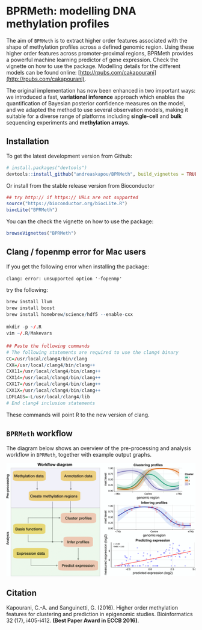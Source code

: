 # BPRMeth: modelling DNA methylation profiles

The aim of `BPRMeth` is to extract higher order features associated with the shape of methylation profiles across a defined genomic region. Using these higher order features across promoter-proximal regions, BPRMeth provides a powerful machine learning predictor of gene expression. Check the vignette on how to use the package. Modelling details for the different models can be found online: [http://rpubs.com/cakapourani](http://rpubs.com/cakapourani).

The original implementation has now been enhanced in two important ways: we introduced a fast, __variational inference__ approach which enables the quantification of Bayesian posterior confidence measures on the model, and we adapted the method to use several observation models, making it suitable for a diverse range of platforms including __single-cell__ and __bulk__ sequencing experiments and __methylation arrays__. 


## Installation
To get the latest development version from Github:

```R
# install.packages("devtools")
devtools::install_github("andreaskapou/BPRMeth", build_vignettes = TRUE)
```

Or install from the stable release version from Bioconductor
```R
## try http:// if https:// URLs are not supported
source("https://bioconductor.org/biocLite.R")
biocLite("BPRMeth")
```

You can the check the vignette on how to use the package:
```R
browseVignettes("BPRMeth")
```

## Clang / fopenmp error for Mac users
If you get the following error when installing the package:

`clang: error: unsupported option '-fopenmp'`

try the following:
```R
brew install llvm
brew install boost
brew install homebrew/science/hdf5 --enable-cxx

mkdir -p ~/.R
vim ~/.R/Makevars

## Paste the following commands
# The following statements are required to use the clang4 binary
CC=/usr/local/clang4/bin/clang
CXX=/usr/local/clang4/bin/clang++
CXX11=/usr/local/clang4/bin/clang++
CXX14=/usr/local/clang4/bin/clang++
CXX17=/usr/local/clang4/bin/clang++
CXX1X=/usr/local/clang4/bin/clang++
LDFLAGS=-L/usr/local/clang4/lib
# End clang4 inclusion statements
```
These commands will point R to the new version of clang.


## `BPRMeth` workflow

The diagram below shows an overview of the pre-processing and analysis workflow in `BPRMeth`, together with example output graphs.

![Diagram outlining the schematic workflow of BPRMeth (left) with example output graphs (right).](inst/figures/bprmeth-workflow.png)

## Citation
Kapourani, C.-A. and Sanguinetti, G. (2016). Higher order methylation features for clustering and prediction in epigenomic studies. Bioinformatics 32 (17), i405-i412. **(Best Paper Award in ECCB 2016)**.
